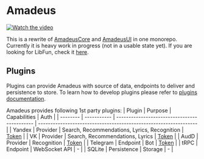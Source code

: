 # Amadeus

[![Watch the video](https://img.youtube.com/vi/c6TdBs1JCI8/maxresdefault.jpg)](https://www.youtube.com/watch?v=c6TdBs1JCI8)

This is a rewrite of [AmadeusCore](https://github.com/Azarattum/AmadeusCore) and [AmadeusUI](https://github.com/Azarattum/AmadeusUI) in one monorepo. Currently it is heavy work in progress (not in a usable state yet). If you are looking for LibFun, check it [here](https://github.com/Azarattum/Amadeus/tree/main/packages/libfun).

## Plugins
Plugins can provide Amadeus with source of data, endpoints to deliver and persistence to store. To learn how to develop plugins please refer to [plugins documentation](plugins/README.md).

Amadeus provides following 1st party plugins:
| Plugin   | Purpose     | Capabilities                                 | Auth                                                              |
| -------- | ----------- | -------------------------------------------- | ----------------------------------------------------------------- |
| Yandex   | Provider    | Search, Recommendations, Lyrics, Recognition | [Token](https://yandex-music.readthedocs.io/en/latest/token.html) |
| VK       | Provider    | Search, Recommendations, Lyrics              | [Token](https://vkhost.github.io/)                                |
| AudD     | Provider    | Recognition                                  | [Token](https://docs.audd.io/enterprise#where-to-get-a-token)     |
| Telegram | Endpoint    | Bot                                          | [Token](https://core.telegram.org/bots/features#botfather)        |
| tRPC     | Endpoint    | WebSocket API                                | -                                                                 |
| SQLite   | Persistence | Storage                                      | -                                                                 |
